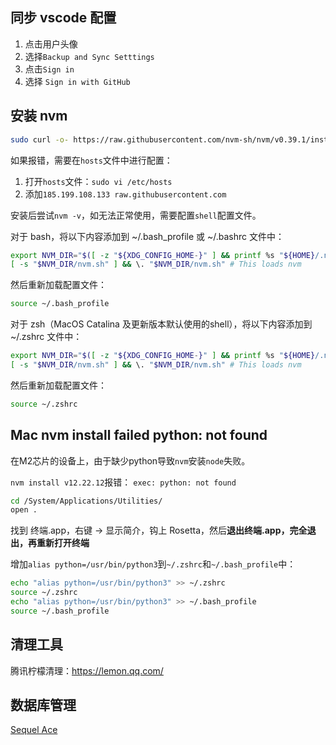 ## 同步 vscode 配置
1. 点击用户头像
2. 选择`Backup and Sync Setttings`
3. 点击`Sign in`
4. 选择 `Sign in with GitHub`

## 安装 nvm
```bash
sudo curl -o- https://raw.githubusercontent.com/nvm-sh/nvm/v0.39.1/install.sh | bash
```

如果报错，需要在`hosts`文件中进行配置：
1. 打开`hosts`文件：`sudo vi /etc/hosts`
2. 添加`185.199.108.133 raw.githubusercontent.com`

安装后尝试`nvm -v`，如无法正常使用，需要配置`shell`配置文件。

对于 bash，将以下内容添加到 ~/.bash_profile 或 ~/.bashrc 文件中：
```bash
export NVM_DIR="$([ -z "${XDG_CONFIG_HOME-}" ] && printf %s "${HOME}/.nvm" || printf %s "${XDG_CONFIG_HOME}/nvm")"
[ -s "$NVM_DIR/nvm.sh" ] && \. "$NVM_DIR/nvm.sh" # This loads nvm
```

然后重新加载配置文件：
```bash
source ~/.bash_profile
```

对于 zsh（MacOS Catalina 及更新版本默认使用的shell），将以下内容添加到 ~/.zshrc 文件中：
```bash
export NVM_DIR="$([ -z "${XDG_CONFIG_HOME-}" ] && printf %s "${HOME}/.nvm" || printf %s "${XDG_CONFIG_HOME}/nvm")"
[ -s "$NVM_DIR/nvm.sh" ] && \. "$NVM_DIR/nvm.sh" # This loads nvm
```


然后重新加载配置文件：
```bash
source ~/.zshrc
```

## Mac nvm install failed python: not found
在M2芯片的设备上，由于缺少python导致`nvm`安装`node`失败。

`nvm install v12.22.12`报错： `exec: python: not found`

```bash
cd /System/Applications/Utilities/
open .
```
找到 终端.app，右键 -> 显示简介，钩上 Rosetta，然后**退出终端.app，完全退出，再重新打开终端**

增加`alias python=/usr/bin/python3`到`~/.zshrc`和`~/.bash_profile`中：
```bash
echo "alias python=/usr/bin/python3" >> ~/.zshrc
source ~/.zshrc
echo "alias python=/usr/bin/python3" >> ~/.bash_profile
source ~/.bash_profile
```

## 清理工具

腾讯柠檬清理：https://lemon.qq.com/

## 数据库管理

[Sequel Ace](https://sequel-ace.com/)